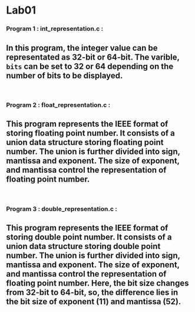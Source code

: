 # Lab01

### Program 1 : int_representation.c :

In this program, the integer value can be representated as 32-bit or 64-bit. The varible, `bits` can be set to 32 or 64 depending on the number of bits to be displayed.
---

<br/>

### Program 2 : float_representation.c :

This program represents the IEEE format of storing floating point number. It consists of a union data structure storing floating point number. The union is further divided into sign, mantissa and exponent. The size of exponent, and mantissa control the representation of floating point number. 
---

<br/>

### Program 3 : double_representation.c :

This program represents the IEEE format of storing double point number. It consists of a union data structure storing double point number. The union is further divided into sign, mantissa and exponent. The size of exponent, and mantissa control the representation of floating point number. Here, the bit size changes from 32-bit to 64-bit, so, the difference lies in the bit size of exponent (11) and mantissa (52). 
---

<br/>
<br/>
